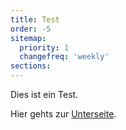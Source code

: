 ```yaml
---
title: Test
order: -5
sitemap:
  priority: 1
  changefreq: 'weekly'
sections:
---
```


Dies ist ein Test.

Hier gehts zur [Unterseite](./subtest/).